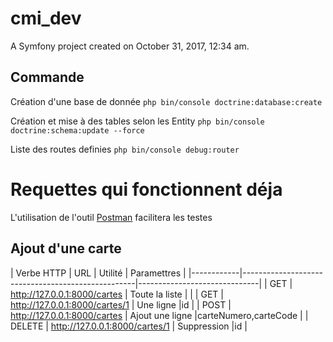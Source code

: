 cmi_dev
=======

A Symfony project created on October 31, 2017, 12:34 am.

## Commande 

Création d'une base de donnée 
`php bin/console doctrine:database:create`

Création et mise à des tables selon les Entity 
`php bin/console doctrine:schema:update --force`

Liste des routes definies
`php bin/console debug:router`



Requettes qui fonctionnent déja
===============================
L'utilisation de l'outil [Postman](https://www.getpostman.com/) facilitera les testes
## Ajout d'une carte
 

 | Verbe HTTP |			URL                  	|     Utilité     |          Paramettres         |
 |------------|---------------------------------------------------|------------------------------|
 |   GET      | http://127.0.0.1:8000/cartes  	|  Toute la liste |								 |
 |   GET      | http://127.0.0.1:8000/cartes/1	|     Une ligne   |id 							 |
 |   POST     | http://127.0.0.1:8000/cartes    | Ajout une ligne |carteNumero,carteCode		 |
 |  DELETE    | http://127.0.0.1:8000/cartes/1	|   Suppression   |id 							 |